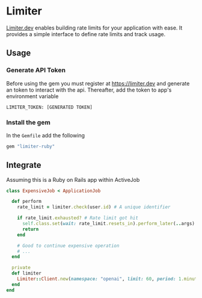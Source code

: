 # Limiter

[Limiter.dev](https://limiter.dev) enables building rate limits for your application with ease. It provides a simple interface to define rate limits and track usage.

## Usage

### Generate API Token

Before using the gem you must register at <https://limiter.dev> and generate an token to interact with the api. Thereafter, add the token to app's environment variable

```
LIMITER_TOKEN: [GENERATED TOKEN]
```

### Install the gem

In the `Gemfile` add the following

```ruby
gem "limiter-ruby"
```

## Integrate

Assuming this is a Ruby on Rails app within ActiveJob

```ruby
class ExpensiveJob < ApplicationJob

  def perform
    rate_limit = limiter.check(user.id) # A unique identifier

    if rate_limit.exhausted? # Rate limit got hit
      self.class.set(wait: rate_limit.resets_in).perform_later(..args)
      return
    end

    # Good to continue expensive operation
    # ...
  end

  private
  def limiter
    Limiter::Client.new(namespace: "openai", limit: 60, period: 1.minute)
  end
end
```
